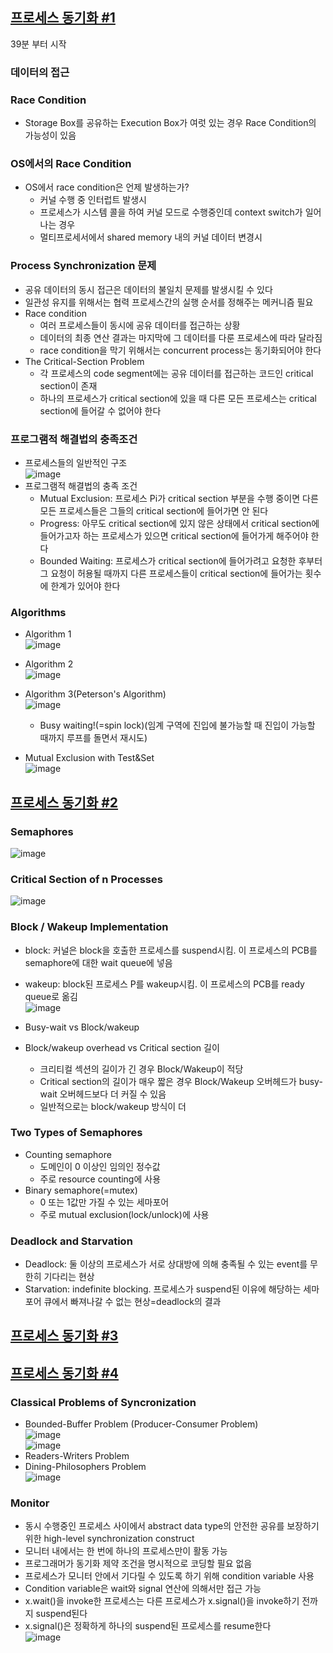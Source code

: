 ## [프로세스 동기화 #1](https://core.ewha.ac.kr/publicview/C0101020140401134252676046?vmode=f)
39분 부터 시작

### 데이터의 접근

### Race Condition
- Storage Box를 공유하는 Execution Box가 여럿 있는 경우 Race Condition의 가능성이 있음

### OS에서의 Race Condition
- OS에서 race condition은 언제 발생하는가?
  + 커널 수행 중 인터럽트 발생시
  + 프로세스가 시스템 콜을 하여 커널 모드로 수행중인데 context switch가 일어나는 경우
  + 멀티프로세서에서 shared memory 내의 커널 데이터 변경시

### Process Synchronization 문제
- 공유 데이터의 동시 접근은 데이터의 불일치 문제를 발생시킬 수 있다
- 일관성 유지를 위해서는 협력 프로세스간의 실행 순서를 정해주는 메커니즘 필요
- Race condition
  + 여러 프로세스들이 동시에 공유 데이터를 접근하는 상황
  + 데이터의 최종 연산 결과는 마지막에 그 데이터를 다룬 프로세스에 따라 달라짐
  + race condition을 막기 위해서는 concurrent process는 동기화되어야 한다
- The Critical-Section Problem
  + 각 프로세스의 code segment에는 공유 데이터를 접근하는 코드인 critical section이 존재
  + 하나의 프로세스가 critical section에 있을 때 다른 모든 프로세스는 critical section에 들어갈 수 없어야 한다
  
### 프로그램적 해결법의 충족조건
- 프로세스들의 일반적인 구조   
![image](https://user-images.githubusercontent.com/28378553/125230880-b1fe0d80-e314-11eb-93fa-ce36ae9d4e60.png)
- 프로그램적 해결법의 충족 조건
  + Mutual Exclusion: 프로세스 Pi가 critical section 부분을 수행 중이면 다른 모든 프로세스들은 그들의 critical section에 들어가면 안 된다
  + Progress: 아무도 critical section에 있지 않은 상태에서 critical section에 들어가고자 하는 프로세스가 있으면 critical section에 들어가게 해주어야 한다
  + Bounded Waiting: 프로세스가 critical section에 들어가려고 요청한 후부터 그 요청이 허용될 때까지 다른 프로세스들이 critical section에 들어가는 횟수에 한계가 있어야 한다

### Algorithms   
- Algorithm 1   
![image](https://user-images.githubusercontent.com/28378553/125234464-c42f7a00-e31b-11eb-88dd-a1f2ee217d67.png)
- Algorithm 2   
![image](https://user-images.githubusercontent.com/28378553/125234505-db6e6780-e31b-11eb-996c-2bdf91cdd4d4.png)
- Algorithm 3(Peterson's Algorithm)   
![image](https://user-images.githubusercontent.com/28378553/125234421-aa8e3280-e31b-11eb-86b9-f1a3d703b2f2.png)   
  + Busy waiting!(=spin lock)(임계 구역에 진입에 불가능할 때 진입이 가능할 때까지 루프를 돌면서 재시도)

- Mutual Exclusion with Test&Set   
![image](https://user-images.githubusercontent.com/28378553/125234994-b8908300-e31c-11eb-81e8-0ce3ffb98827.png)

## [프로세스 동기화 #2](https://core.ewha.ac.kr/publicview/C0101020140404151340260748?vmode=f)

### Semaphores   
![image](https://user-images.githubusercontent.com/28378553/125236677-600eb500-e31f-11eb-80d6-3f071718c557.png)

### Critical Section of n Processes   
![image](https://user-images.githubusercontent.com/28378553/125237391-98fb5980-e320-11eb-9fcc-64cc6549152a.png)

### Block / Wakeup Implementation
- block: 커널은 block을 호출한 프로세스를 suspend시킴. 이 프로세스의 PCB를 semaphore에 대한 wait queue에 넣음
- wakeup: block된 프로세스 P를 wakeup시킴. 이 프로세스의 PCB를 ready queue로 옮김   
![image](https://user-images.githubusercontent.com/28378553/125238180-d57b8500-e321-11eb-926b-5901ad214273.png)

- Busy-wait vs Block/wakeup
- Block/wakeup overhead vs Critical section 길이
  + 크리티컬 섹션의 길이가 긴 경우 Block/Wakeup이 적당
  + Critical section의 길이가 매우 짧은 경우 Block/Wakeup 오버헤드가 busy-wait 오버헤드보다 더 커질 수 있음
  + 일반적으로는 block/wakeup 방식이 더 

### Two Types of Semaphores
- Counting semaphore
  + 도메인이 0 이상인 임의인 정수값
  + 주로 resource counting에 사용
- Binary semaphore(=mutex)
  + 0 또는 1값만 가질 수 있는 세마포어
  + 주로 mutual exclusion(lock/unlock)에 사용

### Deadlock and Starvation
- Deadlock: 둘 이상의 프로세스가 서로 상대방에 의해 충족될 수 있는 event를 무한히 기다리는 현상
- Starvation: indefinite blocking. 프로세스가 suspend된 이유에 해당하는 세마포어 큐에서 빠져나갈 수 없는 현상=deadlock의 결과

## [프로세스 동기화 #3](https://core.ewha.ac.kr/publicview/C0101020140408134626290222?vmode=f)

## [프로세스 동기화 #4](https://core.ewha.ac.kr/publicview/C0101020140411143154161543?vmode=f)

### Classical Problems of Syncronization

- Bounded-Buffer Problem (Producer-Consumer Problem)   
![image](https://user-images.githubusercontent.com/28378553/125244333-2a22fe00-e32a-11eb-9282-5290f9e3bea8.png)   
![image](https://user-images.githubusercontent.com/28378553/125245120-23e15180-e32b-11eb-81af-fcf4e929a00b.png)
- Readers-Writers Problem
- Dining-Philosophers Problem   
![image](https://user-images.githubusercontent.com/28378553/125245224-44a9a700-e32b-11eb-8ed2-8d77f87573f9.png)

### Monitor
- 동시 수행중인 프로세스 사이에서 abstract data type의 안전한 공유를 보장하기 위한 high-level synchronization construct
- 모니터 내에서는 한 번에 하나의 프로세스만이 활동 가능
- 프로그래머가 동기화 제약 조건을 명시적으로 코딩할 필요 없음
- 프로세스가 모니터 안에서 기다릴 수 있도록 하기 위해 condition variable 사용
- Condition variable은 wait와 signal 연산에 의해서만 접근 가능
- x.wait()을 invoke한 프로세스는 다른 프로세스가 x.signal()을 invoke하기 전까지 suspend된다
- x.signal()은 정확하게 하나의 suspend된 프로세스를 resume한다   
![image](https://user-images.githubusercontent.com/28378553/125246106-50e23400-e32c-11eb-8eed-bf704fc1054c.png)
